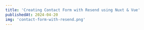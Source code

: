 ```yaml
---
title: 'Creating Contact Form with Resend using Nuxt & Vue'
publishedAt: 2024-04-20
img: 'contact-form-with-resend.png'
---
```

